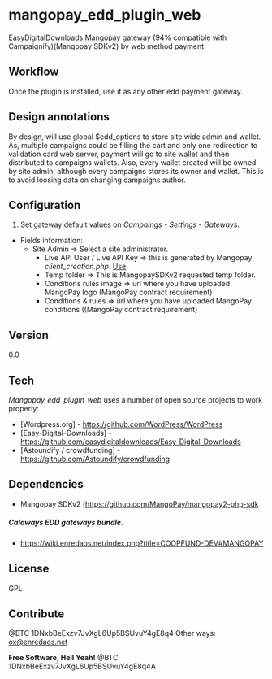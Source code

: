 mangopay_edd_plugin_web
==================

EasyDigitalDownloads Mangopay gateway (94% compatible with Campaignify)(Mangopay SDKv2) by web method payment


Workflow
----
Once the plugin is installed, use it as any other edd payment gateway.

Design annotations
--------------
By design, will use global $edd_options to store site wide admin and wallet.
As, multiple campaigns could be filling the cart and only one redirection to validation card web server, payment will go to site wallet and then distributed to campaigns wallets.
Also, every wallet created will be owned by site admin, although every campaigns stores its owner and wallet. This is to avoid loosing data on changing campaigns author.

Configuration
--------------
1) Set gateway default values on *Campaings - Settings - Gateways*.

- Fields information:
  * Site Admin => Select a site administrator.
	* Live API User / Live API Key => this is generated by Mangopay *client_creation.php*. [Use](http://docs.mangopay.com/api-references/start-in-production/)
	* Temp folder => This is MangopaySDKv2 requested temp folder.
	* Conditions rules image =>  url where you have uploaded MangoPay logo (MangoPay contract requirement)
	* Conditions & rules =>  url where you have uploaded MangoPay conditions ((MangoPay contract requirement)

Version
----
0.0

Tech
-----------
*Mangopay_edd_plugin_web* uses a number of open source projects to work properly:
* [Wordpress.org] - https://github.com/WordPress/WordPress
* [Easy-Digital-Downloads] - https://github.com/easydigitaldownloads/Easy-Digital-Downloads
* [Astoundify / crowdfunding] - https://github.com/Astoundify/crowdfunding

Dependencies
--------------
- Mangopay SDKv2 (https://github.com/MangoPay/mangopay2-php-sdk

##### Calaways EDD gateways bundle.

* https://wiki.enredaos.net/index.php?title=COOPFUND-DEV#MANGOPAY


License
----------
GPL

Contribute
----------
@BTC 1DNxbBeExzv7JvXgL6Up5BSUvuY4gE8q4
Other ways: ox@enredaos.net


**Free Software, Hell Yeah!**
@BTC 1DNxbBeExzv7JvXgL6Up5BSUvuY4gE8q4A


